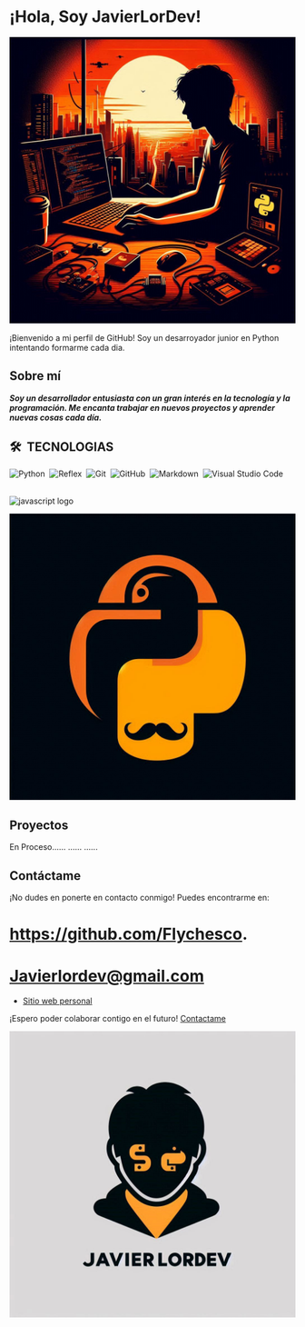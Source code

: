 # ¡Hola, Soy JavierLorDev!

![Imagen](Logo.jpeg)

¡Bienvenido a mi perfil de GitHub! Soy un desarroyador junior en Python intentando formarme cada dia.

## Sobre mí

***Soy un desarrollador entusiasta con un gran interés en la tecnología y la programación. Me encanta trabajar en nuevos proyectos y aprender nuevas cosas cada día.***
<br>

## 🛠 &nbsp;TECNOLOGIAS

![Python](https://img.shields.io/badge/-Python-05122A?style=flat&logo=python)&nbsp;
![Reflex](https://img.shields.io/badge/-Reflex-05122A?style=flat&logo=reflex)&nbsp;
![Git](https://img.shields.io/badge/-Git-05122A?style=flat&logo=git)&nbsp;
![GitHub](https://img.shields.io/badge/-GitHub-05122A?style=flat&logo=github)&nbsp;
![Markdown](https://img.shields.io/badge/-Markdown-05122A?style=flat&logo=markdown)&nbsp;
![Visual Studio Code](https://img.shields.io/badge/-Visual%20Studio%20Code-05122A?style=flat&logo=visual-studio-code&logoColor=007ACC)&nbsp;

<br>
<div align="left">
  <img src="https://cdn.jsdelivr.net/gh/devicons/devicon/icons/python/python-original.svg" height="40" alt="javascript logo"  />
  <img width="12" />
</div>

![Imagen](Logo3.jpeg)

## Proyectos 

En Proceso......
......
......

## Contáctame

¡No dudes en ponerte en contacto conmigo! Puedes encontrarme en:

# https://github.com/Flychesco.      
# Javierlordev@gmail.com 

- [Sitio web personal](https://github.com/Flychesco)

¡Espero poder colaborar contigo en el futuro! [Contactame]

[Contactame]:https://github.com/Flychesco

![Imagen](Logo2.jpeg)
